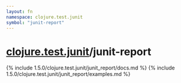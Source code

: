 ```yaml
---
layout: fn
namespace: clojure.test.junit
symbol: "junit-report"
---
```


# [clojure.test.junit](../)/junit-report

{% include 1.5.0/clojure.test.junit/junit_report/docs.md %}
{% include 1.5.0/clojure.test.junit/junit_report/examples.md %}

